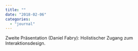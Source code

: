```yaml
---
title: ""
date: "2018-02-06"
categories: 
  - "journal"
---
```


Zweite Präsentation (Daniel Fabry): Holistischer Zugang zum Interaktionsdesign.
